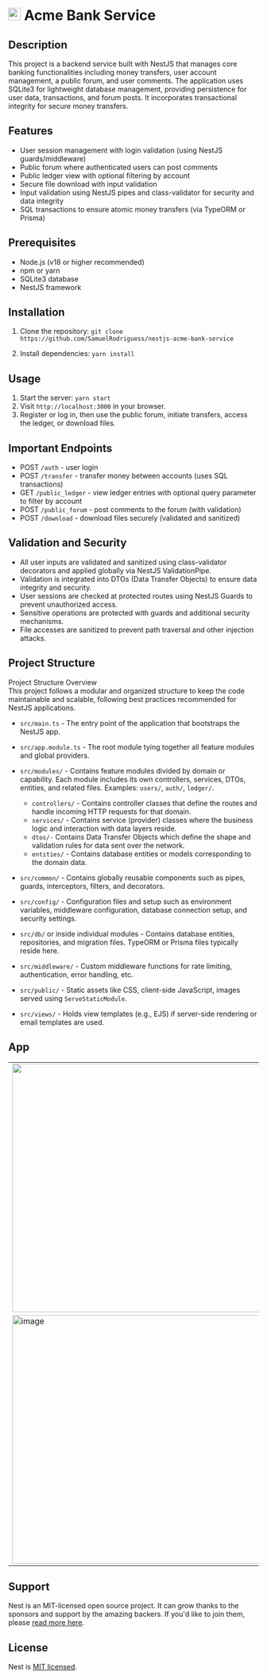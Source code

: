 # <img src="https://nestjs.com/img/logo-small.svg" alt="Nest Logo" width="25" /> Acme Bank Service

## Description
This project is a backend service built with NestJS that manages core banking functionalities including money transfers, user account management, a public forum, and user comments. The application uses SQLite3 for lightweight database management, providing persistence for user data, transactions, and forum posts. It incorporates transactional integrity for secure money transfers.

## Features
- User session management with login validation (using NestJS guards/middleware)
- Public forum where authenticated users can post comments
- Public ledger view with optional filtering by account
- Secure file download with input validation
- Input validation using NestJS pipes and class-validator for security and data integrity
- SQL transactions to ensure atomic money transfers (via TypeORM or Prisma)

## Prerequisites
- Node.js (v18 or higher recommended)
- npm or yarn
- SQLite3 database
- NestJS framework

## Installation
1. Clone the repository:
   ```git clone https://github.com/SamuelRodriguess/nestjs-acme-bank-service```

2. Install dependencies:
   ```yarn install```

## Usage
1. Start the server:
   ```yarn start```
2. Visit `http://localhost:3000` in your browser.
3. Register or log in, then use the public forum, initiate transfers, access the ledger, or download files.

## Important Endpoints
- POST `/auth` - user login
- POST `/transfer` - transfer money between accounts (uses SQL transactions)
- GET `/public_ledger` - view ledger entries with optional query parameter to filter by account
- POST `/public_forum` - post comments to the forum (with validation)
- POST `/download` - download files securely (validated and sanitized)

## Validation and Security
- All user inputs are validated and sanitized using class-validator decorators and applied globally via NestJS ValidationPipe.
- Validation is integrated into DTOs (Data Transfer Objects) to ensure data integrity and security.
- User sessions are checked at protected routes using NestJS Guards to prevent unauthorized access.
- Sensitive operations are protected with guards and additional security mechanisms.
- File accesses are sanitized to prevent path traversal and other injection attacks.



## Project Structure

Project Structure Overview  
This project follows a modular and organized structure to keep the code maintainable and scalable, following best practices recommended for NestJS applications.

- `src/main.ts` - The entry point of the application that bootstraps the NestJS app.

- `src/app.module.ts` - The root module tying together all feature modules and global providers.

- `src/modules/` - Contains feature modules divided by domain or capability. Each module includes its own controllers, services, DTOs, entities, and related files. Examples: `users/`, `auth/`, `ledger/`.
   - `controllers/` - Contains controller classes that define the routes and handle incoming HTTP requests for that domain.
   - `services/` - Contains service (provider) classes where the business logic and interaction with data layers reside.
   - `dtos/-` Contains Data Transfer Objects which define the shape and validation rules for data sent over the network.
   - `entities/` - Contains database entities or models corresponding to the domain data.

- `src/common/` - Contains globally reusable components such as pipes, guards, interceptors, filters, and decorators.

- `src/config/` - Configuration files and setup such as environment variables, middleware configuration, database connection setup, and security settings.

- `src/db/` or inside individual modules - Contains database entities, repositories, and migration files. TypeORM or Prisma files typically reside here.

- `src/middleware/` - Custom middleware functions for rate limiting, authentication, error handling, etc.

- `src/public/` - Static assets like CSS, client-side JavaScript, images served using `ServeStaticModule`.

- `src/views/` - Holds view templates (e.g., EJS) if server-side rendering or email templates are used.

## App
  <table>
  <tr>
    <td><img src="https://github.com/user-attachments/assets/f2af4c98-7adf-42d1-a334-e8538f91d0f1" width="500"></td>
    <td><img width="500"  alt="image" src="https://github.com/user-attachments/assets/989fff03-c1a0-4c90-ad13-4b5ba7821fd0" /></td></tr>
    <tr> <td><img width="500" alt="image" src="https://github.com/user-attachments/assets/f4f351ec-5a33-43fa-9ec2-507eafba006d" /></td>
    <td><img  width="500"alt="image" src="https://github.com/user-attachments/assets/81a5b034-b351-42d3-b781-1a27ed1ca584" /></td></tr>
</tr>
</table>

## Support

Nest is an MIT-licensed open source project. It can grow thanks to the sponsors and support by the amazing backers. If you'd like to join them, please [read more here](https://docs.nestjs.com/support).

## License

Nest is [MIT licensed](https://github.com/nestjs/nest/blob/master/LICENSE).